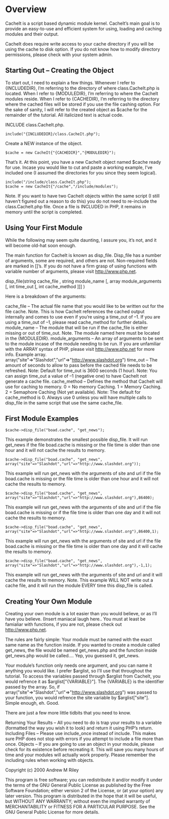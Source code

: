 Overview
========
CacheIt is a script based dynamic module kernel. CacheIt’s main goal is to provide an easy-to-use and efficient system for using, loading and caching modules and their output.

CacheIt does require write access to your cache directory if you will be using the cache to disk option. If you do not know how to modify directory permissions, please check with your system admin.


Starting Out – Creating the Object
----------------------------------

To start out, I need to explain a few things. Whenever I refer to {INCLUDEDIR}, I’m referring to the directory of where class.CacheIt.php is located. When I refer to {MODULEDIR}, I’m referring to where the CacheIt modules reside. When I refer to {CACHEDIR}, I’m referring to the directory where the cached files will be stored if you use the file cashing option. For the sake of sanity, I will refer to the created object as $cache for the remainder of the tutorial. All italicized text is actual code.

INCLUDE class.CacheIt.php.

	include("{INCLUDEDIR}/class.CacheIt.php");

Create a NEW instance of the object.

	$cache = new CacheIt{"{CACHEDIR}","{MODULEDIR}");

That’s it. At this point, you have a new CacheIt object named $cache ready for use. Incase you would like to cut and paste a working example, I’ve included one (I assumed the directories for you since they seem logical).

	include("/include/class.CacheIt.php");
	$cache = new CacheIt{"/cache","/include/modules");

Note. If you want to have two CacheIt objects within the same script (I still haven’t figured out a reason to do this) you do not need to re-include the class.CacheIt.php file. Once a file is INCLUDED in PHP, it remains in memory until the script is completed.


Using Your First Module
-----------------------

While the following may seem quite daunting, I assure you, it’s not, and it will become old-hat soon enough.

The main function for CacheIt is known as disp_file. Disp_file has a number of arguments, some are required, and others are not. Non-required fields are marked in []’s. If you do not have a firm grasp of using functions with variable number of arguments, please visit http://www.php.net.

disp_file(string cache_file , string module_name [, array module_arguments [, int time_out [, int cache_method ]]] )

Here is a breakdown of the arguments:

cache_file – The actual file name that you would like to be written out for the file cache.
Note. This is how CacheIt references the cached output internally and comes to use even if you’re using a time_out of –1. If you are using a time_out of –1, please read cache_method for further details.
module_name – The module that will be run if the cache_file is either missing or out of time_out.
Note. The module named here must be located in the {MODULEDIR}.
module_arguments – An array of arguments to be sent to the module incase of the module needing to be run. If you are unfamiliar with the ARRAY syntax of PHP, please visit http://www.php.net for more info.
Example array. array("site"=>"Slashdot","url"=>"http://www.slashdot.org")
time_out – The amount of seconds to allow to pass before the cached file needs to be refreshed.
Note: Default for time_out is 3600 seconds (1 hour).
Note: You can assign time_out a value of –1 (negative one) to have CacheIt not generate a cache file.
cache_method – Defines the method that CacheIt will use for caching to memory. 0 = No memory Caching. 1 = Memory Caching. 2 = Semaphore Caching (Not yet available).
Note: The default for cache_method is 0. Always use 0 unless you will have multiple calls to disp_file in the same script that use the same cache_file.

First Module Examples
---------------------

	$cache->disp_file("boad.cache", "get_news");

This example demonstrates the smallest possible disp_file. It will run get_news if the file boad.cache is missing or the file time is older than one hour and it will not cache the results to memory.

	$cache->disp_file("boad.cache", "get_news", array("site"=>"Slashdot","url"=>"http://www.slashdot.org"));

This example will run get_news with the arguments of site and url if the file boad.cache is missing or the file time is older than one hour and it will not cache the results to memory.

	$cache->disp_file("boad.cache", "get_news", array("site"=>"Slashdot","url"=>"http://www.slashdot.org"),86400);

This example will run get_news with the arguments of site and url if the file boad.cache is missing or if the file time is older than one day and it will not cache the results to memory.

	$cache->disp_file("boad.cache", "get_news", array("site"=>"Slashdot","url"=>"http://www.slashdot.org"),86400,1);

This example will run get_news with the arguments of site and url if the file boad.cache is missing or the file time is older than one day and it will cache the results to memory.

	$cache->disp_file("boad.cache", "get_news", array("site"=>"Slashdot","url"=>"http://www.slashdot.org"),-1,1);

This example will run get_news with the arguments of site and url and it will cache the results to memory. Note. This example WILL NOT write out a cache file, and it will run the module EVERY time this disp_file is called.


Creating Your Own Module
------------------------

Creating your own module is a lot easier than you would believe, or as I’ll have you believe. (Insert maniacal laugh here.. You must at least be famialiar with functions, if you are not, please check out http://www.php.net.

The rules are fairly simple: Your module must be named with the exact same name as the function inside. If you wanted to create a module called get_news, the file would be named get_news.php and the function inside get_news.php would be called…. Yep, you guessed it, get_news. 

Your module’s function only needs one argument, and you can name it anything you would like. I prefer $arglist, so I’ll use that throughout the tutorial. To access the variables passed through $arglist from CacheIt, you would refrence it as $arglist["{VARIABLE}"]. The {VARIABLE} is the identifier passed by the array. So, if array("site"=>"Slashdot","url"=>"http://www.slashdot.org") was passed to your function, you would refrence the site variable by $arglist["site"]. Simple enough, eh. Good.

There are just a few more little tidbits that you need to know.

Returning Your Results – All you need to do is trap your results to a variable (formatted the way you wish it to look) and return it using PHP’s return.
Including Files – Please use include_once instead of include. This makes sure PHP does not stop with errors if you attempt to include a file more than once.
Objects – If you are going to use an object in your module, please check for its existence before recreating it. This will save you many hours of time and your modules will actually work properly. Please remember the including rules when working with objects.

Copyright (c) 2000 Andrew M Riley 

This program is free software; you can redistribute it and/or modify it under the terms of the GNU General Public License as published by the Free Software Foundation; either version 2 of the License, or (at your option) any later version. This program is distributed in the hope that it will be useful, but WITHOUT ANY WARRANTY; without even the implied warranty of MERCHANTABILITY or FITNESS FOR A PARTICULAR PURPOSE. See the GNU General Public License for more details.
